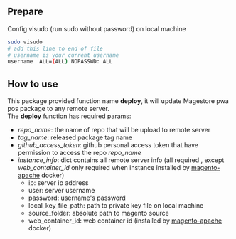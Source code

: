 ## Prepare
Config visudo (run sudo without password) on local machine
```bash
sudo visudo
# add this line to end of file
# username is your current username
username  ALL=(ALL) NOPASSWD: ALL
```

## How to use

This package provided function name **deploy**, it will update Magestore pwa pos package to any remote server.  
The **deploy** function has required params:
+ *repo_name*: the name of repo that will be upload to remote server
+ *tag_name*: released package tag name
+ *github_access_token*: github personal access token that have permission to access the repo *repo_name*
+ *instance_info*: dict contains all remote server info (all required , except *web_container_id* only required when instance installed by [magento-apache](https://gitlab.com/general-oil/infrastructure/tree/master/Environment/Magento/DemoPortalApache) docker)
  + ip: server ip address
  + user: server username
  + password: username's password
  + local_key_file_path: path to private key file on local machine
  + source_folder: absolute path to magento source
  + web_container_id: web container id (installed by [magento-apache](https://gitlab.com/general-oil/infrastructure/tree/master/Environment/Magento/DemoPortalApache) docker)
